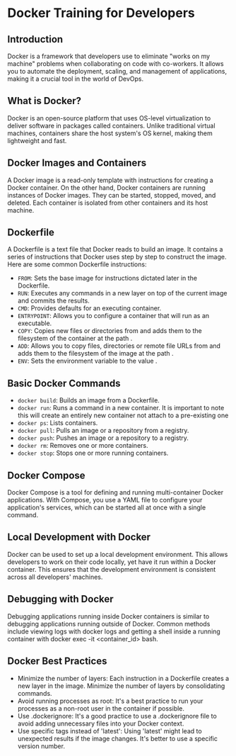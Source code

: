 # Docker Training for Developers
## Introduction

Docker is a framework that developers use to eliminate "works on my machine" problems when collaborating on code with co-workers. It allows you to automate the deployment, scaling, and management of applications, making it a crucial tool in the world of DevOps.

## What is Docker?

Docker is an open-source platform that uses OS-level virtualization to deliver software in packages called containers. Unlike traditional virtual machines, containers share the host system's OS kernel, making them lightweight and fast.

## Docker Images and Containers

A Docker image is a read-only template with instructions for creating a Docker container. On the other hand, Docker containers are running instances of Docker images. They can be started, stopped, moved, and deleted. Each container is isolated from other containers and its host machine.

## Dockerfile

A Dockerfile is a text file that Docker reads to build an image. It contains a series of instructions that Docker uses step by step to construct the image. Here are some common Dockerfile instructions:

- `FROM`: Sets the base image for instructions dictated later in the Dockerfile.
- `RUN`: Executes any commands in a new layer on top of the current image and commits the results.
- `CMD`: Provides defaults for an executing container.
- `ENTRYPOINT`: Allows you to configure a container that will run as an executable.
- `COPY`: Copies new files or directories from <src> and adds them to the filesystem of the container at the path <dest>.
- `ADD`: Allows you to copy files, directories or remote file URLs from <src> and adds them to the filesystem of the image at the path <dest>.
- `ENV`: Sets the environment variable <key> to the value <value>.

## Basic Docker Commands

- `docker build`: Builds an image from a Dockerfile.
- `docker run`: Runs a command in a new container. It is important to note this will create an entirely new container not attach to a pre-existing one
- `docker ps`: Lists containers. 
- `docker pull`: Pulls an image or a repository from a registry.
- `docker push`: Pushes an image or a repository to a registry.
- `docker rm`: Removes one or more containers.
- `docker stop`: Stops one or more running containers.

## Docker Compose

Docker Compose is a tool for defining and running multi-container Docker applications. With Compose, you use a YAML file to configure your application's services, which can be started all at once with a single command.

## Local Development with Docker

Docker can be used to set up a local development environment. This allows developers to work on their code locally, yet have it run within a Docker container. This ensures that the development environment is consistent across all developers' machines.

## Debugging with Docker

Debugging applications running inside Docker containers is similar to debugging applications running outside of Docker. Common methods include viewing logs with docker logs and getting a shell inside a running container with docker exec -it <container_id> bash.

## Docker Best Practices

- Minimize the number of layers: Each instruction in a Dockerfile creates a new layer in the image. Minimize the number of layers by consolidating commands.
- Avoid running processes as root: It's a best practice to run your processes as a non-root user in the container if possible.
- Use .dockerignore: It's a good practice to use a .dockerignore file to avoid adding unnecessary files into your Docker context.
- Use specific tags instead of 'latest': Using 'latest' might lead to unexpected results if the image changes. It's better to use a specific version number.
